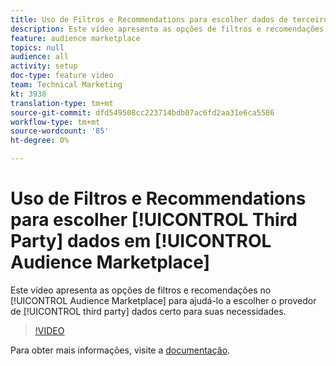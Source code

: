 ```yaml
---
title: Uso de Filtros e Recommendations para escolher dados de terceiros no Audience Marketplace
description: Este vídeo apresenta as opções de filtros e recomendações no Audience Marketplace para ajudá-lo a escolher o provedor de dados de terceiros certo para suas necessidades.
feature: audience marketplace
topics: null
audience: all
activity: setup
doc-type: feature video
team: Technical Marketing
kt: 3938
translation-type: tm+mt
source-git-commit: dfd549508cc223714bdb07ac6fd2aa31e6ca5586
workflow-type: tm+mt
source-wordcount: '85'
ht-degree: 0%

---
```



# Uso de Filtros e Recommendations para escolher [!UICONTROL Third Party] dados em [!UICONTROL Audience Marketplace]

Este vídeo apresenta as opções de filtros e recomendações no [!UICONTROL Audience Marketplace] para ajudá-lo a escolher o provedor de [!UICONTROL third party] dados certo para suas necessidades.

>[!VIDEO](https://video.tv.adobe.com/v/29370/?quality=12)

Para obter mais informações, visite a [documentação](https://docs.adobe.com/content/help/en/audience-manager/user-guide/features/audience-marketplace/audience-marketplace-for-data-buyers/marketplace-data-buyers.html).
